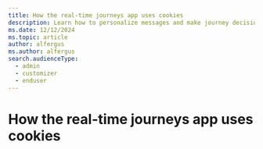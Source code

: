 ```yaml
---
title: How the real-time journeys app uses cookies
description: Learn how to personalize messages and make journey decisions based on web interactions in Dynamics 365 Customer Insights - Journeys.
ms.date: 12/12/2024
ms.topic: article
author: alfergus
ms.author: alfergus
search.audienceType:
  - admin
  - customizer
  - enduser
---
```


# How the real-time journeys app uses cookies